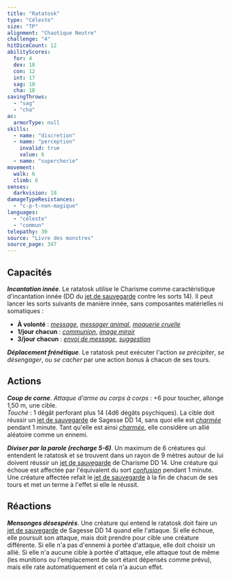 ```yaml
---
title: "Ratatosk"
type: "Céleste"
size: "TP"
alignment: "Chaotique Neutre"
challenge: "4"
hitDiceCount: 12
abilityScores:
  for: 4
  dex: 18
  con: 12
  int: 17
  sag: 10
  cha: 18
savingThrows:
  - "sag"
  - "cha"
ac:
  armorType: null
skills:
  - name: "discretion"
  - name: "perception"
    invalid: true
    value: 6
  - name: "supercherie"
movement:
  walk: 6
  climb: 6
senses:
  darkvision: 18
damageTypeResistances:
  - "c-p-t-non-magique"
languages:
  - "céleste"
  - "commun"
telepathy: 30
source: "Livre des monstres"
source_page: 347
---
```

## Capacités
_**Incantation innée**_. Le ratatosk utilise le Charisme comme caractéristique d'incantation innée (DD du [jet de sauvegarde](/utiliser-les-caracteristiques/#jets-de-sauvegarde) contre les sorts 14). Il peut lancer les sorts suivants de manière innée, sans composantes matérielles ni somatiques :
* **À volonté** : [_message_](/grimoire/message/), [_messager animal_](/grimoire/messager-animal/), [_moquerie cruelle_](/grimoire/moquerie-cruelle/)
* **1/jour chacun** : [_communion_](/grimoire/communion/), [_image miroir_](/grimoire/image-miroir/)
* **3/jour chacun** : [_envoi de message_](/grimoire/envoi-de-message/), [_suggestion_](/grimoire/suggestion/)

_**Déplacement frénétique**_. Le ratatosk peut exécuter l'action _se précipiter_, _se désengager_, ou _se cacher_ par une action bonus à chacun de ses tours.

## Actions
_**Coup de corne**_. _Attaque d'arme au corps à corps_ : +6 pour toucher, allonge 1,50 m, une cible.  
_Touché_ : 1 dégât perforant plus 14 (4d6 dégâts psychiques). La cible doit réussir un [jet de sauvegarde](/utiliser-les-caracteristiques/#jets-de-sauvegarde) de Sagesse DD 14, sans quoi elle est [_charmée_](/gerer-la-sante-du-personnage/#charme) pendant 1 minute. Tant qu'elle est ainsi [_charmée_](/gerer-la-sante-du-personnage/#charme), elle considère un allié aléatoire comme un ennemi.

_**Diviser par la parole (recharge 5-6)**_. Un maximum de 6 créatures qui entendent le ratatosk et se trouvent dans un rayon de 9 mètres autour de lui doivent réussir un [jet de sauvegarde](/utiliser-les-caracteristiques/#jets-de-sauvegarde) de Charisme DD 14. Une créature qui échoue est affectée par l'équivalent du sort [_confusion_](/grimoire/confusion/) pendant 1 minute. Une créature affectée refait le [jet de sauvegarde](/utiliser-les-caracteristiques/#jets-de-sauvegarde) à la fin de chacun de ses tours et met un terme à l'effet si elle le réussit.

## Réactions
_**Mensonges désespérés**_. Une créature qui entend le ratatosk doit faire un [jet de sauvegarde](/utiliser-les-caracteristiques/#jets-de-sauvegarde) de Sagesse DD 14 quand elle l'attaque. Si elle échoue, elle poursuit son attaque, mais doit prendre pour cible une créature différente. Si elle n'a pas d'ennemi à portée d'attaque, elle doit choisir un allié. Si elle n'a aucune cible à portée d'attaque, elle attaque tout de même (les munitions ou l'emplacement de sort étant dépensés comme prévu), mais elle rate automatiquement et cela n'a aucun effet.
